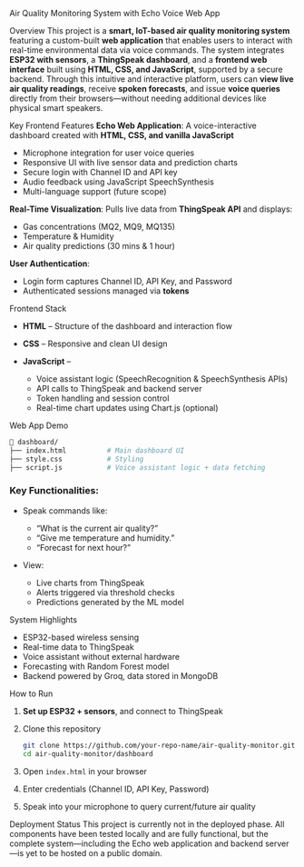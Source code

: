 Air Quality Monitoring System with Echo Voice Web App

Overview
This project is a **smart, IoT-based air quality monitoring system** featuring a custom-built **web application** that enables users to interact with real-time environmental data via voice commands. The system integrates **ESP32 with sensors**, a **ThingSpeak dashboard**, and a **frontend web interface** built using **HTML, CSS, and JavaScript**, supported by a secure backend.
Through this intuitive and interactive platform, users can **view live air quality readings**, receive **spoken forecasts**, and issue **voice queries** directly from their browsers—without needing additional devices like physical smart speakers.

Key Frontend Features
**Echo Web Application**:
  A voice-interactive dashboard created with **HTML, CSS, and vanilla JavaScript**

  * Microphone integration for user voice queries
  * Responsive UI with live sensor data and prediction charts
  * Secure login with Channel ID and API key
  * Audio feedback using JavaScript SpeechSynthesis
  * Multi-language support (future scope)

**Real-Time Visualization**:
  Pulls live data from **ThingSpeak API** and displays:

  * Gas concentrations (MQ2, MQ9, MQ135)
  * Temperature & Humidity
  * Air quality predictions (30 mins & 1 hour)

**User Authentication**:

  * Login form captures Channel ID, API Key, and Password
  * Authenticated sessions managed via **tokens**

Frontend Stack

* **HTML** – Structure of the dashboard and interaction flow
* **CSS** – Responsive and clean UI design
* **JavaScript** –

  * Voice assistant logic (SpeechRecognition & SpeechSynthesis APIs)
  * API calls to ThingSpeak and backend server
  * Token handling and session control
  * Real-time chart updates using Chart.js (optional)

 Web App Demo

```bash
📁 dashboard/
├── index.html          # Main dashboard UI
├── style.css           # Styling
├── script.js           # Voice assistant logic + data fetching
```

### Key Functionalities:

* Speak commands like:

  * “What is the current air quality?”
  * “Give me temperature and humidity.”
  * “Forecast for next hour?”
* View:

  * Live charts from ThingSpeak
  * Alerts triggered via threshold checks
  * Predictions generated by the ML model

 System Highlights

* ESP32-based wireless sensing
* Real-time data to ThingSpeak
* Voice assistant without external hardware
* Forecasting with Random Forest model
* Backend powered by Groq, data stored in MongoDB

How to Run

1. **Set up ESP32 + sensors**, and connect to ThingSpeak
2. Clone this repository

   ```bash
   git clone https://github.com/your-repo-name/air-quality-monitor.git
   cd air-quality-monitor/dashboard
   ```
3. Open `index.html` in your browser
4. Enter credentials (Channel ID, API Key, Password)
5. Speak into your microphone to query current/future air quality

Deployment Status
This project is currently not in the deployed phase. All components have been tested locally and are fully functional, but the complete system—including the Echo web application and backend server—is yet to be hosted on a public domain. 
